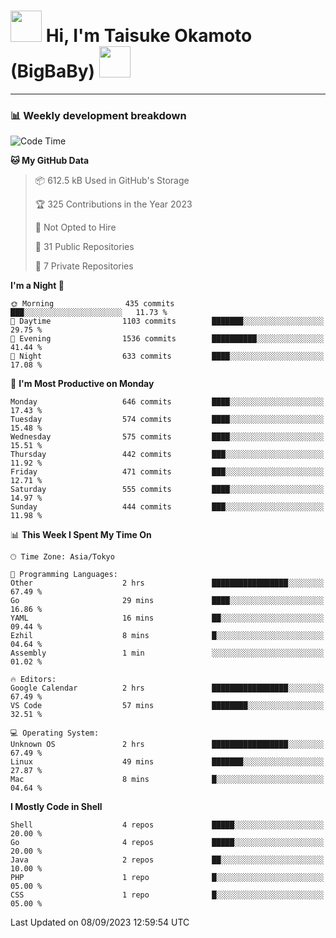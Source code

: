 <!-- Title -->
<h1>
    <img src="https://media.tenor.com/TlyRveJkgo4AAAAi/cloud-cloud-strife.gif" width="50"/> 
    Hi, I'm Taisuke Okamoto (BigBaBy) 
    <img src="https://media.tenor.com/TlyRveJkgo4AAAAi/cloud-cloud-strife.gif" width="50"/>
</h1>

---

<h3> 📊 Weekly development breakdown </h3>
<!-- waka-readme-stats -->

<!--START_SECTION:waka-->
![Code Time](http://img.shields.io/badge/Code%20Time-1%2C612%20hrs%209%20mins-blue)

**🐱 My GitHub Data** 

> 📦 612.5 kB Used in GitHub's Storage 
 > 
> 🏆 325 Contributions in the Year 2023
 > 
> 🚫 Not Opted to Hire
 > 
> 📜 31 Public Repositories 
 > 
> 🔑 7 Private Repositories 
 > 
**I'm a Night 🦉** 

```text
🌞 Morning                435 commits         ███░░░░░░░░░░░░░░░░░░░░░░   11.73 % 
🌆 Daytime                1103 commits        ███████░░░░░░░░░░░░░░░░░░   29.75 % 
🌃 Evening                1536 commits        ██████████░░░░░░░░░░░░░░░   41.44 % 
🌙 Night                  633 commits         ████░░░░░░░░░░░░░░░░░░░░░   17.08 % 
```
📅 **I'm Most Productive on Monday** 

```text
Monday                   646 commits         ████░░░░░░░░░░░░░░░░░░░░░   17.43 % 
Tuesday                  574 commits         ████░░░░░░░░░░░░░░░░░░░░░   15.48 % 
Wednesday                575 commits         ████░░░░░░░░░░░░░░░░░░░░░   15.51 % 
Thursday                 442 commits         ███░░░░░░░░░░░░░░░░░░░░░░   11.92 % 
Friday                   471 commits         ███░░░░░░░░░░░░░░░░░░░░░░   12.71 % 
Saturday                 555 commits         ████░░░░░░░░░░░░░░░░░░░░░   14.97 % 
Sunday                   444 commits         ███░░░░░░░░░░░░░░░░░░░░░░   11.98 % 
```


📊 **This Week I Spent My Time On** 

```text
🕑︎ Time Zone: Asia/Tokyo

💬 Programming Languages: 
Other                    2 hrs               █████████████████░░░░░░░░   67.49 % 
Go                       29 mins             ████░░░░░░░░░░░░░░░░░░░░░   16.86 % 
YAML                     16 mins             ██░░░░░░░░░░░░░░░░░░░░░░░   09.44 % 
Ezhil                    8 mins              █░░░░░░░░░░░░░░░░░░░░░░░░   04.64 % 
Assembly                 1 min               ░░░░░░░░░░░░░░░░░░░░░░░░░   01.02 % 

🔥 Editors: 
Google Calendar          2 hrs               █████████████████░░░░░░░░   67.49 % 
VS Code                  57 mins             ████████░░░░░░░░░░░░░░░░░   32.51 % 

💻 Operating System: 
Unknown OS               2 hrs               █████████████████░░░░░░░░   67.49 % 
Linux                    49 mins             ███████░░░░░░░░░░░░░░░░░░   27.87 % 
Mac                      8 mins              █░░░░░░░░░░░░░░░░░░░░░░░░   04.64 % 
```

**I Mostly Code in Shell** 

```text
Shell                    4 repos             █████░░░░░░░░░░░░░░░░░░░░   20.00 % 
Go                       4 repos             █████░░░░░░░░░░░░░░░░░░░░   20.00 % 
Java                     2 repos             ██░░░░░░░░░░░░░░░░░░░░░░░   10.00 % 
PHP                      1 repo              █░░░░░░░░░░░░░░░░░░░░░░░░   05.00 % 
CSS                      1 repo              █░░░░░░░░░░░░░░░░░░░░░░░░   05.00 % 
```




 Last Updated on 08/09/2023 12:59:54 UTC
<!--END_SECTION:waka-->
